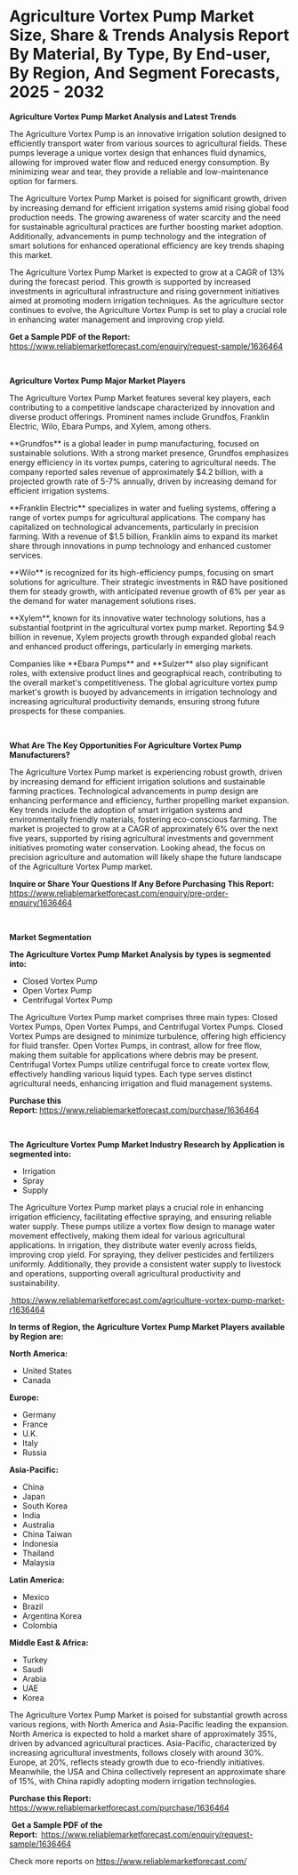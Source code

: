<p><h1>Agriculture Vortex Pump Market Size, Share & Trends Analysis Report By Material, By Type, By End-user, By Region, And Segment Forecasts, 2025 - 2032</h1></p><p><strong>Agriculture Vortex Pump Market Analysis and Latest Trends</strong></p>
<p><p>The Agriculture Vortex Pump is an innovative irrigation solution designed to efficiently transport water from various sources to agricultural fields. These pumps leverage a unique vortex design that enhances fluid dynamics, allowing for improved water flow and reduced energy consumption. By minimizing wear and tear, they provide a reliable and low-maintenance option for farmers.</p><p>The Agriculture Vortex Pump Market is poised for significant growth, driven by increasing demand for efficient irrigation systems amid rising global food production needs. The growing awareness of water scarcity and the need for sustainable agricultural practices are further boosting market adoption. Additionally, advancements in pump technology and the integration of smart solutions for enhanced operational efficiency are key trends shaping this market.</p><p>The Agriculture Vortex Pump Market is expected to grow at a CAGR of 13% during the forecast period. This growth is supported by increased investments in agricultural infrastructure and rising government initiatives aimed at promoting modern irrigation techniques. As the agriculture sector continues to evolve, the Agriculture Vortex Pump is set to play a crucial role in enhancing water management and improving crop yield.</p></p>
<p><strong>Get a Sample PDF of the Report:&nbsp;</strong> <a href="https://www.reliablemarketforecast.com/enquiry/request-sample/1636464?utm_campaign=2324&utm_medium=2&utm_source=Github&utm_content=ia&utm_term=23032025&utm_id=agriculture-vortex-pump">https://www.reliablemarketforecast.com/enquiry/request-sample/1636464</a></p>
<p>&nbsp;</p>
<p><strong>Agriculture Vortex Pump Major Market Players</strong></p>
<p><p>The Agriculture Vortex Pump Market features several key players, each contributing to a competitive landscape characterized by innovation and diverse product offerings. Prominent names include Grundfos, Franklin Electric, Wilo, Ebara Pumps, and Xylem, among others.</p><p>**Grundfos** is a global leader in pump manufacturing, focused on sustainable solutions. With a strong market presence, Grundfos emphasizes energy efficiency in its vortex pumps, catering to agricultural needs. The company reported sales revenue of approximately $4.2 billion, with a projected growth rate of 5-7% annually, driven by increasing demand for efficient irrigation systems.</p><p>**Franklin Electric** specializes in water and fueling systems, offering a range of vortex pumps for agricultural applications. The company has capitalized on technological advancements, particularly in precision farming. With a revenue of $1.5 billion, Franklin aims to expand its market share through innovations in pump technology and enhanced customer services.</p><p>**Wilo** is recognized for its high-efficiency pumps, focusing on smart solutions for agriculture. Their strategic investments in R&D have positioned them for steady growth, with anticipated revenue growth of 6% per year as the demand for water management solutions rises.</p><p>**Xylem**, known for its innovative water technology solutions, has a substantial footprint in the agricultural vortex pump market. Reporting $4.9 billion in revenue, Xylem projects growth through expanded global reach and enhanced product offerings, particularly in emerging markets.</p><p>Companies like **Ebara Pumps** and **Sulzer** also play significant roles, with extensive product lines and geographical reach, contributing to the overall market's competitiveness. The global agriculture vortex pump market's growth is buoyed by advancements in irrigation technology and increasing agricultural productivity demands, ensuring strong future prospects for these companies.</p></p>
<p>&nbsp;</p>
<p><strong>What Are The Key Opportunities For Agriculture Vortex Pump Manufacturers?</strong></p>
<p><p>The Agriculture Vortex Pump market is experiencing robust growth, driven by increasing demand for efficient irrigation solutions and sustainable farming practices. Technological advancements in pump design are enhancing performance and efficiency, further propelling market expansion. Key trends include the adoption of smart irrigation systems and environmentally friendly materials, fostering eco-conscious farming. The market is projected to grow at a CAGR of approximately 6% over the next five years, supported by rising agricultural investments and government initiatives promoting water conservation. Looking ahead, the focus on precision agriculture and automation will likely shape the future landscape of the Agriculture Vortex Pump market.</p></p>
<p><strong>Inquire or Share Your Questions If Any Before Purchasing This Report:</strong> <a href="https://www.reliablemarketforecast.com/enquiry/pre-order-enquiry/1636464?utm_campaign=2324&utm_medium=2&utm_source=Github&utm_content=ia&utm_term=23032025&utm_id=agriculture-vortex-pump">https://www.reliablemarketforecast.com/enquiry/pre-order-enquiry/1636464</a></p>
<p>&nbsp;</p>
<p><strong>Market Segmentation</strong></p>
<p><strong>The Agriculture Vortex Pump Market Analysis by types is segmented into:</strong></p>
<p><ul><li>Closed Vortex Pump</li><li>Open Vortex Pump</li><li>Centrifugal Vortex Pump</li></ul></p>
<p><p>The Agriculture Vortex Pump market comprises three main types: Closed Vortex Pumps, Open Vortex Pumps, and Centrifugal Vortex Pumps. Closed Vortex Pumps are designed to minimize turbulence, offering high efficiency for fluid transfer. Open Vortex Pumps, in contrast, allow for free flow, making them suitable for applications where debris may be present. Centrifugal Vortex Pumps utilize centrifugal force to create vortex flow, effectively handling various liquid types. Each type serves distinct agricultural needs, enhancing irrigation and fluid management systems.</p></p>
<p><strong>Purchase this Report:&nbsp;</strong><a href="https://www.reliablemarketforecast.com/purchase/1636464?utm_campaign=2324&utm_medium=2&utm_source=Github&utm_content=ia&utm_term=23032025&utm_id=agriculture-vortex-pump">https://www.reliablemarketforecast.com/purchase/1636464</a></p>
<p>&nbsp;</p>
<p><strong>The Agriculture Vortex Pump Market Industry Research by Application is segmented into:</strong></p>
<p><ul><li>Irrigation</li><li>Spray</li><li>Supply</li></ul></p>
<p><p>The Agriculture Vortex Pump market plays a crucial role in enhancing irrigation efficiency, facilitating effective spraying, and ensuring reliable water supply. These pumps utilize a vortex flow design to manage water movement effectively, making them ideal for various agricultural applications. In irrigation, they distribute water evenly across fields, improving crop yield. For spraying, they deliver pesticides and fertilizers uniformly. Additionally, they provide a consistent water supply to livestock and operations, supporting overall agricultural productivity and sustainability.</p></p>
<p><a href="https://www.reliablemarketforecast.com/agriculture-vortex-pump-market-r1636464?utm_campaign=2324&utm_medium=2&utm_source=Github&utm_content=ia&utm_term=23032025&utm_id=agriculture-vortex-pump">&nbsp;https://www.reliablemarketforecast.com/agriculture-vortex-pump-market-r1636464</a></p>
<p><strong>In terms of Region, the Agriculture Vortex Pump Market Players available by Region are:</strong></p>
<p>
    <p> <strong> North America: </strong>
        <ul>
            <li>United States</li>
            <li>Canada</li>
        </ul>
        </p> 
    <p> <strong> Europe: </strong>
        <ul>
            <li>Germany</li>
            <li>France</li>
            <li>U.K.</li>
            <li>Italy</li>
            <li>Russia</li>
        </ul>
        </p> 
    <p> <strong> Asia-Pacific: </strong>
        <ul>
            <li>China</li>
            <li>Japan</li>
            <li>South Korea</li>
            <li>India</li>
            <li>Australia</li>
            <li>China Taiwan</li>
            <li>Indonesia</li>
            <li>Thailand</li>
            <li>Malaysia</li>
        </ul>
        </p> 
    <p> <strong> Latin America: </strong>
        <ul>
            <li>Mexico</li>
            <li>Brazil</li>
            <li>Argentina Korea</li>
            <li>Colombia</li>
        </ul>
        </p> 
    <p> <strong> Middle East & Africa: </strong>
        <ul>
            <li>Turkey</li>
            <li>Saudi</li>
            <li>Arabia</li>
            <li>UAE</li>
            <li>Korea</li>
        </ul>
    </p>
    </p>
<p><p>The Agriculture Vortex Pump Market is poised for substantial growth across various regions, with North America and Asia-Pacific leading the expansion. North America is expected to hold a market share of approximately 35%, driven by advanced agricultural practices. Asia-Pacific, characterized by increasing agricultural investments, follows closely with around 30%. Europe, at 20%, reflects steady growth due to eco-friendly initiatives. Meanwhile, the USA and China collectively represent an approximate share of 15%, with China rapidly adopting modern irrigation technologies.</p></p>
<p><strong>Purchase this Report: </strong><a href="https://www.reliablemarketforecast.com/purchase/1636464?utm_campaign=2324&utm_medium=2&utm_source=Github&utm_content=ia&utm_term=23032025&utm_id=agriculture-vortex-pump">https://www.reliablemarketforecast.com/purchase/1636464</a></p>
<p>&nbsp;<strong>Get a Sample PDF of the Report:&nbsp;&nbsp;</strong><a href="https://www.reliablemarketforecast.com/enquiry/request-sample/1636464?utm_campaign=2324&utm_medium=2&utm_source=Github&utm_content=ia&utm_term=23032025&utm_id=agriculture-vortex-pump">https://www.reliablemarketforecast.com/enquiry/request-sample/1636464</a></p>
<p><strong></strong></p>
<p>Check more reports on <a href="https://www.reliablemarketforecast.com/?utm_campaign=2324&utm_medium=2&utm_source=Github&utm_content=ia&utm_term=23032025&utm_id=agriculture-vortex-pump">https://www.reliablemarketforecast.com/</a></p>